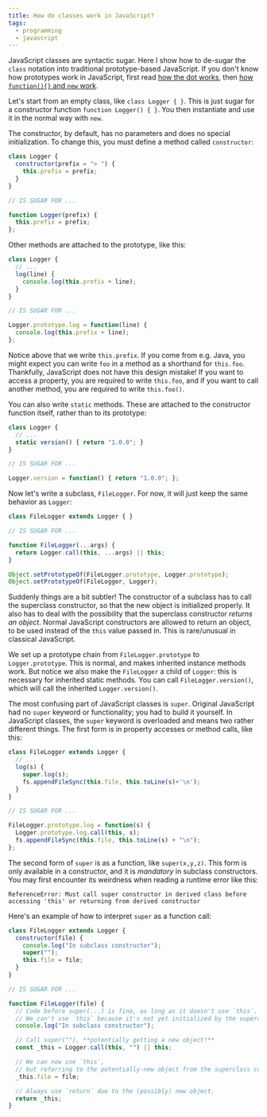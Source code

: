 ```yaml
---
title: How do classes work in JavaScript?
tags:
  - programming
  - javascript
---
```


JavaScript classes are syntactic sugar.
Here I show how to de-sugar the `class` notation
into traditional prototype-based JavaScript.
If you don't know how prototypes work in JavaScript,
first read [how the dot works](/2020/11/01/what-does-the-dot-do-in-javascript/),
then [how `function(){}` and `new` work](/2020/11/02/how-do-javascript-prototypes-work/).

Let's start from an empty class, like `class Logger { }`.
This is just sugar for a constructor function `function Logger() { }`.
You then instantiate and use it in the normal way with `new`.

The constructor, by default, has no parameters and does no special initialization.
To change this, you must define a method called `constructor`:

```js
class Logger {
  constructor(prefix = "> ") { 
    this.prefix = prefix; 
  }
}

// IS SUGAR FOR ...

function Logger(prefix) {
  this.prefix = prefix;
};
```

Other methods are attached to the prototype, like this:

```js
class Logger {
  // ...
  log(line) {
    console.log(this.prefix + line);
  }
}

// IS SUGAR FOR ...

Logger.prototype.log = function(line) {
  console.log(this.prefix + line);
};
```

Notice above that we write `this.prefix`.
If you come from e.g. Java, you might expect you can write `foo` in a method 
as a shorthand for `this.foo`.
Thankfully, JavaScript does not have this design mistake!
If you want to access a property, you are required to write `this.foo`,
and if you want to call another method,
you are required to write `this.foo()`.

You can also write `static` methods.
These are attached to the constructor function itself,
rather than to its prototype:

```js
class Logger {
  // ...
  static version() { return "1.0.0"; }
}

// IS SUGAR FOR ...

Logger.version = function() { return "1.0.0"; };
```

Now let's write a subclass, `FileLogger`.
For now, it will just keep the same behavior as `Logger`:

```js
class FileLogger extends Logger { }

// IS SUGAR FOR ...

function FileLogger(...args) {
  return Logger.call(this, ...args) || this;
}

Object.setPrototypeOf(FileLogger.prototype, Logger.prototype);
Object.setPrototypeOf(FileLogger, Logger);
```

Suddenly things are a bit subtler!
The constructor of a subclass has to call the superclass constructor,
so that the new object is initialized properly.
It also has to deal with the possibility that the superclass constructor
_returns an object_.
Normal JavaScript constructors are allowed to return an object,
to be used instead of the `this` value passed in.
This is rare/unusual in classical JavaScript.

We set up a prototype chain from `FileLogger.prototype` to `Logger.prototype`.
This is normal, and makes inherited instance methods work.
But notice we also make the `FileLogger` a child of `Logger`:
this is necessary for inherited static methods.
You can call `FileLogger.version()`,
which will call the inherited `Logger.version()`.

The most confusing part of JavaScript classes is `super`.
Original JavaScript had no `super` keyword or functionality;
you had to build it yourself.
In JavaScript classes,
the `super` keyword is overloaded and means two rather different things.
The first form is in property accesses or method calls, like this:

```js
class FileLogger extends Logger {
  // ...
  log(s) {
    super.log(s);
    fs.appendFileSync(this.file, this.toLine(s)+'\n');
  }
}

// IS SUGAR FOR ...

FileLogger.prototype.log = function(s) {
  Logger.prototype.log.call(this, s);
  fs.appendFileSync(this.file, this.toLine(s) + "\n");
};
```

The second form of `super` is as a function, like `super(x,y,z)`.
This form is only available in a constructor,
and it is _mandatory_ in subclass constructors.
You may first encounter its weirdness when reading a runtime error like this:

```
ReferenceError: Must call super constructor in derived class before accessing 'this' or returning from derived constructor
```

Here's an example of how to interpret `super` as a function call:

```js
class FileLogger extends Logger {
  constructor(file) {
    console.log("In subclass constructor");
    super("");
    this.file = file;
  }
}

// IS SUGAR FOR ...

function FileLogger(file) {
  // Code before super(...) is fine, as long as it doesn't use `this`.
  // We can't use `this` because it's not yet initialized by the superclass constructor.
  console.log("In subclass constructor");

  // Call super(""), **potentially getting a new object!**
  const _this = Logger.call(this, "") || this;

  // We can now use `this`, 
  // but referring to the potentially-new object from the superclass constructor.
  _this.file = file;

  // Always use `return` due to the (possibly) new object.
  return _this;
}
```
